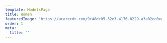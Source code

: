 ```yaml
---
template: ModelsPage
title: Women
featuredImage: 'https://ucarecdn.com/9c48dc05-32e3-4176-8229-a3a02ee0ead0/-/preview/'
order: 1
meta:
  title: ''
---
```


